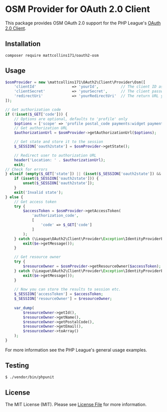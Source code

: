 # OSM Provider for OAuth 2.0 Client

This package provides OSM OAuth 2.0 support for the PHP League's [OAuth 2.0 Client](https://github.com/thephpleague/oauth2-client).

## Installation

```
composer require mattcollins171/oauth2-osm
```

## Usage

```php
$osmProvider = new \mattcollins171\OAuth2\Client\Provider\Osm([
    'clientId'                => 'yourId',          // The client ID assigned to you by OSM
    'clientSecret'            => 'yourSecret',      // The client password assigned to you by OSM
    'redirectUri'             => 'yourRedirectUri'  // The return URL you specified for your app on OSM
]);

// Get authorization code
if (!isset($_GET['code'])) {
    // Options are optional, defaults to 'profile' only
    $options = ['scope' => 'profile postal_code payments:widget payments:shipping_address payments:billing_address'];
    // Get authorization URL
    $authorizationUrl = $osmProvider->getAuthorizationUrl($options);

    // Get state and store it to the session
    $_SESSION['oauth2state'] = $osmProvider->getState();

    // Redirect user to authorization URL
    header('Location: ' . $authorizationUrl);
    exit;
// Check for errors
} elseif (empty($_GET['state']) || (isset($_SESSION['oauth2state']) && $_GET['state'] !== $_SESSION['oauth2state'])) {
    if (isset($_SESSION['oauth2state'])) {
        unset($_SESSION['oauth2state']);
    }
    exit('Invalid state');
} else {
    // Get access token
    try {
        $accessToken = $osmProvider->getAccessToken(
            'authorization_code',
            [
                'code' => $_GET['code']
            ]
        );
    } catch (\League\OAuth2\Client\Provider\Exception\IdentityProviderException $e) {
        exit($e->getMessage());
    }

    // Get resource owner
    try {
        $resourceOwner = $osmProvider->getResourceOwner($accessToken);
    } catch (\League\OAuth2\Client\Provider\Exception\IdentityProviderException $e) {
        exit($e->getMessage());
    }
        
    // Now you can store the results to session etc.
    $_SESSION['accessToken'] = $accessToken;
    $_SESSION['resourceOwner'] = $resourceOwner;
    
    var_dump(
        $resourceOwner->getId(),
        $resourceOwner->getName(),
        $resourceOwner->getPostalCode(),
        $resourceOwner->getEmail(),
        $resourceOwner->toArray()
    );
}
```

For more information see the PHP League's general usage examples.

## Testing

``` bash
$ ./vendor/bin/phpunit
```

## License

The MIT License (MIT). Please see [License File](https://github.com/mattcollins171/oauth2-osm/blob/master/LICENSE) for more information.
